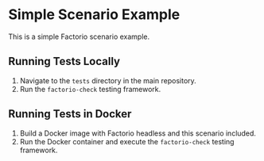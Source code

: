 
# Simple Scenario Example

This is a simple Factorio scenario example.

## Running Tests Locally

1. Navigate to the `tests` directory in the main repository.
2. Run the `factorio-check` testing framework.

## Running Tests in Docker

1. Build a Docker image with Factorio headless and this scenario included.
2. Run the Docker container and execute the `factorio-check` testing framework.
